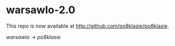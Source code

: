 # warsawlo-2.0

This repo is now available at http://github.com/po8klasie/po8klasie.

*warsawlo -> po8klasie*
